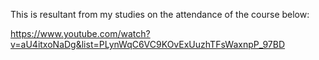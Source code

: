 This is resultant from my studies on the attendance of the course below: 

https://www.youtube.com/watch?v=aU4itxoNaDg&list=PLynWqC6VC9KOvExUuzhTFsWaxnpP_97BD